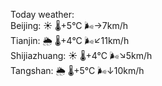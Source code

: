 Today weather:  
Beijing: ☀️   🌡️+5°C 🌬️→7km/h  
Tianjin: 🌦   🌡️+4°C 🌬️↙11km/h  
Shijiazhuang: ☀️   🌡️+4°C 🌬️↘5km/h  
Tangshan: 🌦   🌡️+5°C 🌬️↓10km/h  
